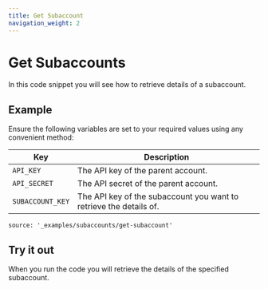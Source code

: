 ```yaml
---
title: Get Subaccount
navigation_weight: 2
---
```


# Get Subaccounts

In this code snippet you will see how to retrieve details of a subaccount.

## Example

Ensure the following variables are set to your required values using any convenient method:

Key | Description
-- | --
`API_KEY` | The API key of the parent account.
`API_SECRET` | The API secret of the parent account.
`SUBACCOUNT_KEY` | The API key of the subaccount you want to retrieve the details of.

```code_snippets
source: '_examples/subaccounts/get-subaccount'
```

## Try it out

When you run the code you will retrieve the details of the specified subaccount.
